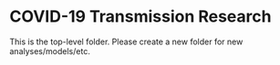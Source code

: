 # COVID-19 Transmission Research 

This is the top-level folder. Please create a new folder for new analyses/models/etc.
